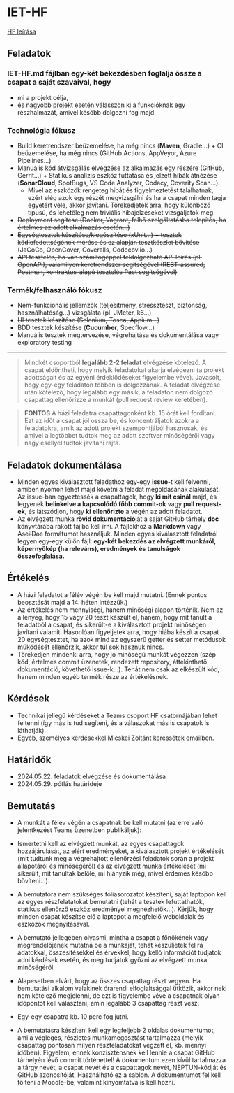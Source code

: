  # IET-HF
 
[HF leírása](https://edu.vik.bme.hu/mod/page/view.php?id=127170)

## Feladatok

 ### IET-HF.md fájlban egy-két bekezdésben foglalja össze a csapat a saját szavaival, hogy
 - mi a projekt célja, 
 - és nagyobb projekt esetén válasszon ki a funkcióknak egy részhalmazát, amivel később dolgozni fog majd.

### Technológia fókusz
- Build keretrendszer beüzemelése, ha még nincs (**Maven**, Gradle...) + CI beüzemelése, ha még nincs (GitHub Actions, AppVeyor, Azure Pipelines...)
- Manuális kód átvizsgálás elvégzése az alkalmazás egy részére (GitHub, Gerrit...) + Statikus analízis eszköz futtatása és jelzett hibák átnézése (**SonarCloud**, SpotBugs, VS Code Analyzer, Codacy, Coverity Scan...).
    - Mivel az eszközök rengeteg hibát és figyelmeztetést találhatnak, ezért elég azok egy részét megvizsgálni és ha a csapat minden tagja egyetért vele, akkor javítani. Törekedjetek arra, hogy különböző típusú, és lehetőleg nem triviális hibajelzéseket vizsgáljatok meg.
- ~~Deployment segítése (Docker, Vagrant, felhő szolgáltatásba telepítés, ha értelmes az adott alkalmazás esetén...)~~
- ~~Egységtesztek készítése/kiegészítése (xUnit...) + tesztek kódlefedettségének mérése és ez alapján tesztkészlet bővítése (JaCoCo, OpenCover, Coveralls, Codecov.io...)~~
- ~~API tesztelés, ha van számítógéppel feldolgozható API leírás (pl. OpenAPI), valamilyen keretrendszer segítségével (REST-assured, Postman, kontraktus-alapú tesztelés Pact segítségével)~~

### Termék/felhasználó fókusz
- Nem-funkcionális jellemzők (teljesítmény, stresszteszt, biztonság, használhatóság...) vizsgálata (pl. JMeter, k6...)
- ~~UI tesztek készítése (Selenium, Tosca, Appium...)~~
- BDD tesztek készítése (**Cucumber**, Specflow...)
- Manuális tesztek megtervezése, végrehajtása és dokumentálása vagy exploratory testing

---

>Mindkét csoportból **legalább 2-2 feladat** elvégzése kötelező. A csapat eldöntheti, hogy melyik feladatokat akarja elvégezni (a projekt adottságait és az egyéni érdeklődéseket figyelembe véve). Javasolt, hogy egy-egy feladaton többen is dolgozzanak. A feladat elvégzése után kötelező, hogy legalább egy másik, a feladaton nem dolgozó csapattag ellenőrizze a munkát (pull request review keretében).

>**FONTOS** A házi feladatra csapattagonként kb. 15 órát kell fordítani. Ezt az időt a csapat jól ossza be, és koncentráljatok azokra a feladatokra, amik az adott projekt szempontjából hasznosak, és amivel a legtöbbet tudtok meg az adott szoftver minőségéről vagy nagy eséllyel tudtok javítani rajta.

## Feladatok dokumentálása
- Minden egyes kiválasztott feladathoz egy-egy **issue**-t kell felvenni, amiben nyomon lehet majd követni a feladat megoldásának alakulását. Az issue-ban egyeztessék a csapattagok, hogy **ki mit csinál** majd, és legyenek **belinkelve a kapcsolódó főbb commit-ok** vagy **pull request-ek**, és látszódjon, hogy **ki ellenőrizte** a végén az adott feladatot.
- Az elvégzett munka **rövid dokumentáció**ját a saját GitHub tárhely **doc** könyvtárába rakott fájlba kell írni. A fájlokhoz a **Markdown** vagy ~~AsciiDoc~~ formátumot használjuk. Minden egyes kiválasztott feladatról legyen egy-egy külön fájl: **egy-két bekezdés az elvégzett munkáról, képernyőkép (ha releváns), eredmények és tanulságok összefoglalása.**


## Értékelés
- A házi feladatot a félév végén be kell majd mutatni. (Ennek pontos beosztását majd a 14. héten intézzük.)
- Az értékelés nem mennyiségi, hanem minőségi alapon történik. Nem az a lényeg, hogy 15 vagy 20 teszt készült el, hanem, hogy mit tanult a feladatból a csapat, és sikerült-e a kiválasztott projekt minőségén javítani valamit. Hasonlóan figyeljetek arra, hogy hiába készít a csapat 20 egységtesztet, ha azok mind az egyszerű getter és setter metódusok működését ellenőrzik, akkor túl sok hasznuk nincs.
- Törekedjen mindenki arra, hogy jó minőségű munkát végezzen (szép kód, értelmes commit üzenetek, rendezett repository, áttekinthető dokumentáció, követhető issue-k...). Tehát nem csak az elkészült kód, hanem minden egyéb termék része az értékelésnek.

## Kérdések
- Technikai jellegű kérdéseket a Teams csoport HF csatornájában lehet feltenni (így más is tud segíteni, és a válaszokat más is csapatok is láthatják).
- Egyéb, személyes kérdésekkel Micskei Zoltánt keressétek emailben.

## Határidők
- 2024.05.22. feladatok elvégzése és dokumentálása
- 2024.05.29. pótlás határideje

## Bemutatás
- A munkát a félév végén a csapatnak be kell mutatni (az erre való jelentkezést Teams üzenetben publikáljuk):

- Ismertetni kell az elvégzett munkát, az egyes csapattagok hozzájárulását, az elért eredményeket, a kiválasztott projekt értékelését (mit tudtunk meg a végrehajtott ellenőrzési feladatok során a projekt állapotáról és minőségéről) és az elvégzett munka értékelését (mi sikerült, mit tanultak belőle, mi hiányzik még, mivel érdemes később bővíteni...).
- A bemutatóra nem szükséges fóliasorozatot készíteni, saját laptopon kell az egyes részfelatatokat bemutatni (tehát a tesztek lefuttathatók, statikus ellenőrző eszköz eredményei megnézhetők...). Kérjük, hogy minden csapat készítse elő a laptopot a megfelelő weboldalak és eszközök megnyitásával.
- A bemutató jellegében olyasmi, mintha a csapat a főnökének vagy megrendelőjének mutatná be a munkáját, tehát készüljetek fel rá adatokkal, összesítésekkel és érvekkel, hogy kellő információt tudjatok adni kérdések esetén, és meg tudjátok győzni az elvégzett munka minőségéről.
- Alapesetben elvárt, hogy az összes csapattag részt vegyen. Ha bemutatási alkalom valakinek órarendi elfoglaltsággal ütközik, akkor neki nem kötelező megjelenni, de ezt is figyelembe véve a csapatnak olyan időpontot kell választani, amin legalább 3 csapattag részt vesz.
- Egy-egy csapatra kb. 10 perc fog jutni.
- A bemutatásra készíteni kell egy legfeljebb 2 oldalas dokumentumot, ami a végleges, részletes munkamegosztást tartalmazza (melyik csapattag pontosan milyen részfeladatokat végzett el, kb. mennyi időben). Figyelem, ennek konzisztensnek kell lennie a csapat GitHub tárhelyén lévő commit történettel! A dokumentum ezen kívül tartalmazza a tárgy nevét, a csapat nevét és a csapattagok nevét, NEPTUN-kódját és GitHub azonosítóját. Használható ez a sablon. A dokumentumot fel kell tölteni a Moodle-be, valamint kinyomtatva is kell hozni.